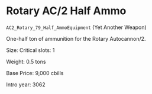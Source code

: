 # Rotary AC/2 Half Ammo

`AC2_Rotary_79_Half_AmmoEquipment` (Yet Another Weapon)

One-half ton of ammunition for the Rotary Autocannon/2.

Size: Critical slots: 1

Weight: 0.5 tons

Base Price: 9,000 cbills

Intro year: 3062

